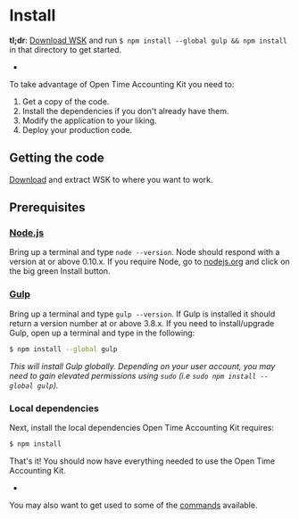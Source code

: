 # Install

**tl;dr**: [Download WSK](https://github.com/patrickjaja/Time-Accounting-Kit/releases) and run `$ npm install --global gulp && npm install` in that directory to get started.

-

To take advantage of Open Time Accounting Kit you need to:

1. Get a copy of the code.
2. Install the dependencies if you don't already have them.
3. Modify the application to your liking.
4. Deploy your production code.

## Getting the code

[Download](https://github.com/patrickjaja/Time-Accounting-Kit/releases) and extract WSK to where you want to work.

## Prerequisites

### [Node.js](https://nodejs.org)

Bring up a terminal and type `node --version`.
Node should respond with a version at or above 0.10.x.
If you require Node, go to [nodejs.org](https://nodejs.org) and click on the big green Install button.

### [Gulp](http://gulpjs.com)

Bring up a terminal and type `gulp --version`.
If Gulp is installed it should return a version number at or above 3.8.x.
If you need to install/upgrade Gulp, open up a terminal and type in the following:

```sh
$ npm install --global gulp
```

*This will install Gulp globally. Depending on your user account, you may need to gain elevated permissions using `sudo` (i.e `sudo npm install --global gulp`).*


### Local dependencies

Next, install the local dependencies Open Time Accounting Kit requires:

```sh
$ npm install
```

That's it! You should now have everything needed to use the Open Time Accounting Kit.

-

You may also want to get used to some of the [commands](commands.md) available.

